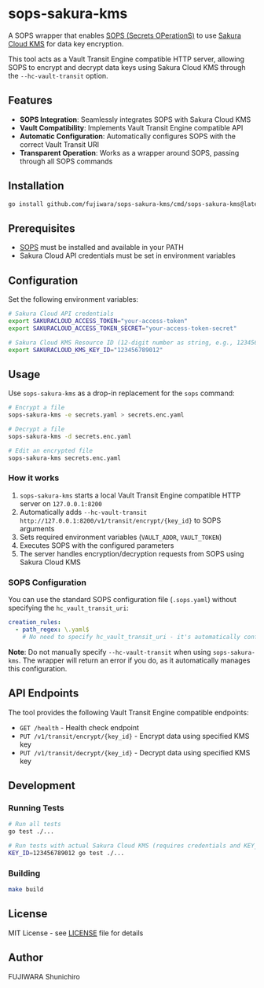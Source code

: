 # sops-sakura-kms

A SOPS wrapper that enables [SOPS (Secrets OPerationS)](https://github.com/getsops/sops) to use [Sakura Cloud KMS](https://cloud.sakura.ad.jp/products/kms/) for data key encryption.

This tool acts as a Vault Transit Engine compatible HTTP server, allowing SOPS to encrypt and decrypt data keys using Sakura Cloud KMS through the `--hc-vault-transit` option.

## Features

- **SOPS Integration**: Seamlessly integrates SOPS with Sakura Cloud KMS
- **Vault Compatibility**: Implements Vault Transit Engine compatible API
- **Automatic Configuration**: Automatically configures SOPS with the correct Vault Transit URI
- **Transparent Operation**: Works as a wrapper around SOPS, passing through all SOPS commands

## Installation

```bash
go install github.com/fujiwara/sops-sakura-kms/cmd/sops-sakura-kms@latest
```

## Prerequisites

- [SOPS](https://github.com/getsops/sops) must be installed and available in your PATH
- Sakura Cloud API credentials must be set in environment variables

## Configuration

Set the following environment variables:

```bash
# Sakura Cloud API credentials
export SAKURACLOUD_ACCESS_TOKEN="your-access-token"
export SAKURACLOUD_ACCESS_TOKEN_SECRET="your-access-token-secret"

# Sakura Cloud KMS Resource ID (12-digit number as string, e.g., 123456789012)
export SAKURACLOUD_KMS_KEY_ID="123456789012"
```

## Usage

Use `sops-sakura-kms` as a drop-in replacement for the `sops` command:

```bash
# Encrypt a file
sops-sakura-kms -e secrets.yaml > secrets.enc.yaml

# Decrypt a file
sops-sakura-kms -d secrets.enc.yaml

# Edit an encrypted file
sops-sakura-kms secrets.enc.yaml
```

### How it works

1. `sops-sakura-kms` starts a local Vault Transit Engine compatible HTTP server on `127.0.0.1:8200`
2. Automatically adds `--hc-vault-transit http://127.0.0.1:8200/v1/transit/encrypt/{key_id}` to SOPS arguments
3. Sets required environment variables (`VAULT_ADDR`, `VAULT_TOKEN`)
4. Executes SOPS with the configured parameters
5. The server handles encryption/decryption requests from SOPS using Sakura Cloud KMS

### SOPS Configuration

You can use the standard SOPS configuration file (`.sops.yaml`) without specifying the `hc_vault_transit_uri`:

```yaml
creation_rules:
  - path_regex: \.yaml$
    # No need to specify hc_vault_transit_uri - it's automatically configured
```

**Note**: Do not manually specify `--hc-vault-transit` when using `sops-sakura-kms`. The wrapper will return an error if you do, as it automatically manages this configuration.

## API Endpoints

The tool provides the following Vault Transit Engine compatible endpoints:

- `GET /health` - Health check endpoint
- `PUT /v1/transit/encrypt/{key_id}` - Encrypt data using specified KMS key
- `PUT /v1/transit/decrypt/{key_id}` - Decrypt data using specified KMS key

## Development

### Running Tests

```bash
# Run all tests
go test ./...

# Run tests with actual Sakura Cloud KMS (requires credentials and KEY_ID)
KEY_ID=123456789012 go test ./...
```

### Building

```bash
make build
```

## License

MIT License - see [LICENSE](LICENSE) file for details

## Author

FUJIWARA Shunichiro
